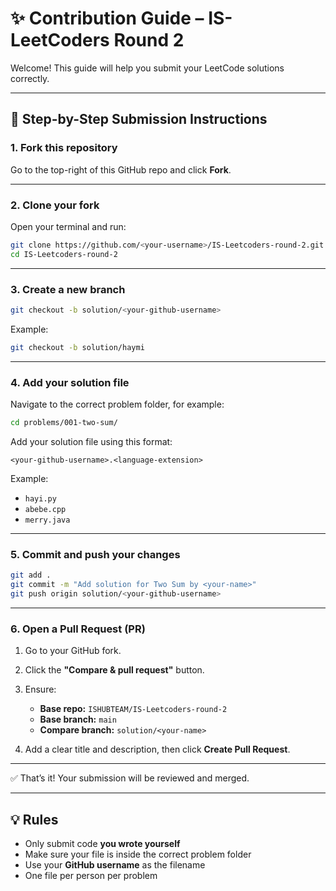 # ✨ Contribution Guide – IS-LeetCoders Round 2

Welcome! This guide will help you submit your LeetCode solutions correctly.

---

## 📌 Step-by-Step Submission Instructions

### 1. Fork this repository

Go to the top-right of this GitHub repo and click **Fork**.

---

### 2. Clone your fork

Open your terminal and run:

```bash
git clone https://github.com/<your-username>/IS-Leetcoders-round-2.git
cd IS-Leetcoders-round-2
````

---

### 3. Create a new branch 

```bash
git checkout -b solution/<your-github-username>
```

Example:

```bash
git checkout -b solution/haymi
```

---

### 4. Add your solution file

Navigate to the correct problem folder, for example:

```bash
cd problems/001-two-sum/
```

Add your solution file using this format:

```
<your-github-username>.<language-extension>
```

Example:

* `hayi.py`
* `abebe.cpp`
* `merry.java`

---

### 5. Commit and push your changes

```bash
git add .
git commit -m "Add solution for Two Sum by <your-name>"
git push origin solution/<your-github-username>
```

---

### 6. Open a Pull Request (PR)

1. Go to your GitHub fork.
2. Click the **"Compare & pull request"** button.
3. Ensure:

   * **Base repo:** `ISHUBTEAM/IS-Leetcoders-round-2`
   * **Base branch:** `main`
   * **Compare branch:** `solution/<your-name>`
4. Add a clear title and description, then click **Create Pull Request**.

---

✅ That’s it! Your submission will be reviewed and merged.

---

## 💡 Rules

* Only submit code **you wrote yourself**
* Make sure your file is inside the correct problem folder
* Use your **GitHub username** as the filename
* One file per person per problem


